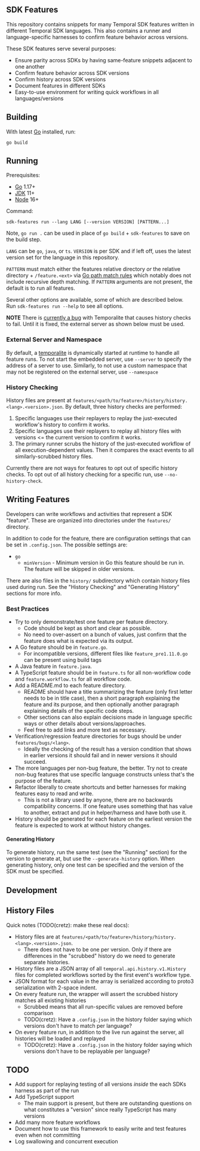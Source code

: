 ## SDK Features

This repository contains snippets for many Temporal SDK features written in different Temporal SDK languages. This also
contains a runner and language-specific harnesses to confirm feature behavior across versions.

These SDK features serve several purposes:

* Ensure parity across SDKs by having same-feature snippets adjacent to one another
* Confirm feature behavior across SDK versions
* Confirm history across SDK versions
* Document features in different SDKs
* Easy-to-use environment for writing quick workflows in all languages/versions

## Building

With latest [Go](https://golang.org/) installed, run:

    go build

## Running

Prerequisites:

* [Go](https://golang.org/) 1.17+
* [JDK](https://adoptium.net/?variant=openjdk11&jvmVariant=hotspot) 11+
* [Node](https://nodejs.org) 16+

Command:

    sdk-features run --lang LANG [--version VERSION] [PATTERN...]

Note, `go run .` can be used in place of `go build` + `sdk-features` to save on the build step.

`LANG` can be `go`, `java`, or `ts`. `VERSION` is per SDK and if left off, uses the latest version set for the language
in this repository.

`PATTERN` must match either the features relative directory _or_ the relative directory + `/feature.<ext>` via
[Go path match rules](https://pkg.go.dev/path#Match) which notably does not include recursive depth matching. If
`PATTERN` arguments are not present, the default is to run all features.

Several other options are available, some of which are described below. Run `sdk-features run --help` to see all
options.

**NOTE** There is [currently a bug](https://github.com/temporalio/temporal/issues/2207) with Temporalite that causes
history checks to fail. Until it is fixed, the external server as shown below must be used.

### External Server and Namespace

By default, a [temporalite](https://github.com/DataDog/temporalite) is dynamically started at runtime to handle all
feature runs. To not start the embedded server, use `--server` to specify the address of a server to use. Similarly, to
not use a custom namespace that may not be registered on the external server, use `--namespace`

### History Checking

History files are present at `features/<path/to/feature>/history/history.<lang>.<version>.json`. By default, three
history checks are performed:

1. Specific languages use their replayers to replay the just-executed workflow's history to confirm it works.
2. Specific languages use their replayers to replay all history files with versions <= the current version to confirm it
   works.
3. The primary runner scrubs the history of the just-executed workflow of all execution-dependent values. Then it
   compares the exact events to all similarly-scrubbed history files.

Currently there are not ways for features to opt out of specific history checks. To opt out of all history checking for
a specific run, use `--no-history-check`.

## Writing Features

Developers can write workflows and activities that represent a SDK "feature". These are organized into directories under
the `features/` directory.

In addition to code for the feature, there are configuration settings that can be set in `.config.json`. The possible
settings are:

* `go`
  * `minVersion` - Minimum version in Go this feature should be run in. The feature will be skipped in older versions.

There are also files in the `history/` subdirectory which contain history files used during run. See the
"History Checking" and "Generating History" sections for more info.

### Best Practices

* Try to only demonstrate/test one feature per feature directory.
  * Code should be kept as short and clear as possible.
  * No need to over-assert on a bunch of values, just confirm that the feature does what is expected via its output.
* A Go feature should be in `feature.go`.
  * For incompatible versions, different files like `feature_pre1.11.0.go` can be present using build tags
* A Java feature in `feature.java`.
* A TypeScript feature should be in `feature.ts` for all non-workflow code and `feature.workflow.ts` for all workflow
  code.
* Add a README.md to each feature directory.
  * README should have a title summarizing the feature (only first letter needs to be in title case), then a short
    paragraph explaining the feature and its purpose, and then optionally another paragraph explaining details of the
    specific code steps.
  * Other sections can also explain decisions made in language specific ways or other details about versions/approaches.
  * Feel free to add links and more text as necessary.
* Verification/regression feature directories for bugs should be under `features/bugs/<lang>`.
  * Ideally the checking of the result has a version condition that shows in earlier versions it should fail and in
    newer versions it should succeed.
* The more languages per non-bug feature, the better. Try not to create non-bug features that use specific language
  constructs unless that's the purpose of the feature.
* Refactor liberally to create shortcuts and better harnesses for making features easy to read and write.
  * This is not a library used by anyone, there are no backwards compatibility concerns. If one feature uses something
    that has value to another, extract and put in helper/harness and have both use it.
* History should be generated for each feature on the earliest version the feature is expected to work at without
  history changes.

#### Generating History

To generate history, run the same test (see the "Running" section) for the version to generate at, but use the
`--generate-history` option. When generating history, only one test can be specified and the version of the SDK must be
specified.

## Development

## History Files

Quick notes (TODO(cretz): make these real docs):

* History files are at `features/<path/to/feature>/history/history.<lang>.<version>.json`.
  * There does not have to be one per version. Only if there are differences in the "scrubbed" history do we need to
    generate separate histories.
* History files are a JSON array of all `temporal.api.history.v1.History` files for completed workflows sorted by the
  first event's workflow type.
* JSON format for each value in the array is serialized according to proto3 serialization with 2-space indent.
* On every feature run, the wrapper will assert the scrubbed history matches all existing histories
  * Scrubbed means that all run-specific values are removed before comparison
  * TODO(cretz): Have a `.config.json` in the history folder saying which versions don't have to match per language?
* On every feature run, in addition to the live run against the server, all histories will be loaded and replayed
  * TODO(cretz): Have a `.config.json` in the history folder saying which versions don't have to be replayable per language?

## TODO

* Add support for replaying testing of all versions _inside_ the each SDKs harness as part of the run
* Add TypeScript support
  * The main support is present, but there are outstanding questions on what constitutes a "version" since really
    TypeScript has many versions
* Add many more feature workflows
* Document how to use this framework to easily write and test features even when not committing
* Log swallowing and concurrent execution